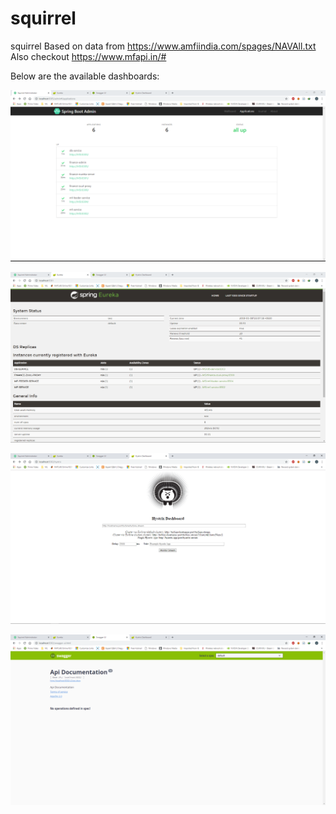 # squirrel
squirrel
Based on data from https://www.amfiindia.com/spages/NAVAll.txt
Also checkout https://www.mfapi.in/#

Below are the available dashboards:

![alt text](https://raw.githubusercontent.com/johnnycashash/squirrel/master/admin.PNG)


![alt text](https://raw.githubusercontent.com/johnnycashash/squirrel/master/eureka.PNG)


![alt text](https://raw.githubusercontent.com/johnnycashash/squirrel/master/hystrix.PNG)


![alt text](https://raw.githubusercontent.com/johnnycashash/squirrel/master/swagger.PNG)
